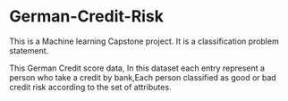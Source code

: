# German-Credit-Risk
This is a Machine learning Capstone project. It is a classification problem statement.

This German Credit score data, In this dataset each entry represent a person who take a credit by bank,Each person classified as good or bad credit risk according to the set of attributes.
